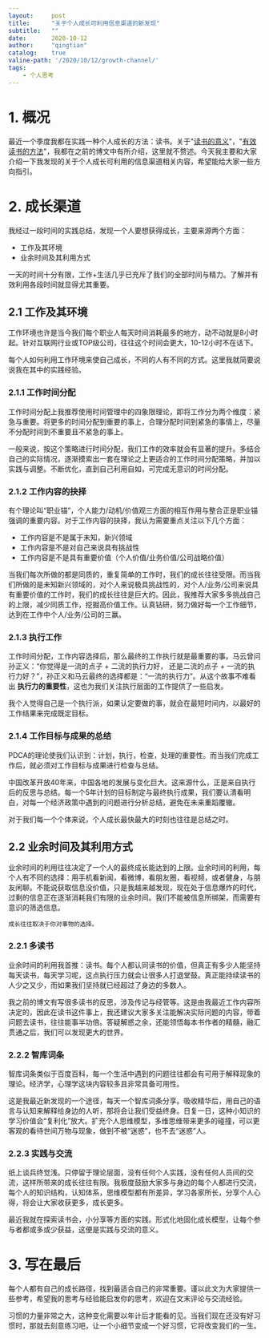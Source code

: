 ```yaml
---
layout:     post
title:      "关于个人成长可利用信息渠道的新发现"
subtitle:   ""
date:       2020-10-12
author:     "qingtian"
catalog:    true
valine-path: '/2020/10/12/growth-channel/'
tags:
    - 个人思考
---
```


# 1. 概况

最近一个季度我都在实践一种个人成长的方法：读书。关于"[读书的意义](https://blog.qingtian16265.com/2020/08/29/readbook-reason/)"，"[有效读书的方法](https://blog.qingtian16265.com/2020/09/03/read-book-method/)"，我都在之前的博文中有所介绍，这里就不赘述。今天我主要和大家介绍一下我发现的关于个人成长可利用的信息渠道相关内容，希望能给大家一些方向指引。

# 2. 成长渠道

我经过一段时间的实践总结，发现一个人要想获得成长，主要来源两个方面：

* 工作及其环境
* 业余时间及其利用方式

一天的时间十分有限，工作+生活几乎已充斥了我们的全部时间与精力。了解并有效利用各段时间就显得尤其重要。

## 2.1 工作及其环境

工作环境也许是当今我们每个职业人每天时间消耗最多的地方，动不动就是8小时起。针对互联网行业或TOP级公司，往往这个时间会更大，10-12小时不在话下。

每个人如何利用工作环境来使自己成长，不同的人有不同的方式。这里我就简要说说我在其中的实践经验。

### 2.1.1 工作时间分配

工作时间分配上我推荐使用时间管理中的四象限理论，即将工作分为两个维度：紧急与重要。将更多的时间分配到重要的事上，合理分配时间到紧急的事情上，尽量不分配时间到不重要且不紧急的事上。

一般来说，按这个策略进行时间分配，我们工作的效率就会有显著的提升。多结合自己的实际情况，逐渐摸索出一套在理论之上更适合的工作时间分配策略，并加以实践与调整。不断优化，直到自己利用自如，可完成无意识的时间分配。

### 2.1.2 工作内容的抉择

有个理论叫“职业锚”，个人能力/动机/价值观三方面的相互作用与整合正是职业锚强调的重要内容。对于工作内容的抉择，我认为需要重点关注以下几个方面：

* 工作内容是不是属于未知，新兴领域
* 工作内容是不是对自己来说具有挑战性
* 工作内容是不是具有重要价值（个人价值/业务价值/公司战略价值）

当我们每次所做的都是同质的，重复简单的工作时，我们的成长往往受限。而当我们所做的是未知新兴领域的，对个人来说极具挑战性的，对个人/业务/公司来说具有重要价值的工作时，我们的成长往往是巨大的。因此，我推荐大家多多挑战自己的上限，减少同质工作，挖掘高价值工作。认真钻研，努力做好每一个工作细节，达到在工作中个人/业务/公司的三赢。

### 2.1.3 执行工作

工作时间分配，工作内容选择后，那么最终的工作执行就是最重要的事。马云曾问孙正义：“你觉得是一流的点子 + 二流的执行力好， 还是二流的点子 + 一流的执行力好？”，孙正义和马云最终的选择都是：“一流的执行力”。从这个故事不难看出 **执行力的重要性**，这也为我们关注执行层面的工作提供了一些启发。

我个人觉得自己是一个执行派，如果认定要做的事，就会在最短时间内，以最好的工作结果来完成既定目标。

### 2.1.4 工作目标与成果的总结 

PDCA的理论使我们认识到：计划，执行，检查，处理的重要性。而当我们完成工作后，就必须对工作目标与成果进行检查与总结。

中国改革开放40年来，中国各地的发展与变化巨大。这来源什么，正是来自执行后的反思与总结。每一个5年计划的目标制定与最终执行成果，我们要认清看明白，对每一个经济政策中遇到的问题进行分析总结，避免在未来重蹈覆辙。

对于我们每一个个体来说，个人成长最快最大的时刻也往往是总结之时。

## 2.2 业余时间及其利用方式

业余时间的利用往往决定了一个人的最终成长能达到的上限。业余时间的利用，每个人有不同的选择：用手机看新闻，看微博，看朋友圈，看视频，或者健身，与朋友闲聊。不能说获取信息没价值，只是我越来越发现，现在处于信息爆炸的时代，过剩的信息正在逐渐消耗我们有限的业余时间。我们不能被信息所绑架，而需要有意识的筛选信息。

```
成长往往取决于你对事物的选择。
```

### 2.2.1 多读书

业余时间的利用我首推：读书。每个人都认同读书的价值，但真正有多少人能坚持每天读书，每天学习呢，这点执行压力就会让很多人打退堂鼓。真正能持续读书的人少之又少，而如果我们坚持就已经超过了身边的多数人。

我之前的博文有写很多读书的反思，涉及传记与经管等。这是由我最近工作内容所决定的，因此在读书这件事上，我还建议大家多关注能解决实际问题的内容，带着问题去读书，往往能事半功倍。答疑解惑之余，还能领悟每本书作者的精髓，融汇贯通之后，我们可以发现更大的世界。


### 2.2.2 智库词条

智库词条类似于百度百科，每一个生活中遇到的问题往往都会有可用于解释现象的理论。经济学，心理学这块内容较多且非常具备可用性。

这是我最近新发现的一个途径，每天一个智库词条分享。吸收精华后，用自己的语言与认知来解释给身边的人听，那将会让我们受益终身。日复一日，这种小知识的学习价值会“复利化”放大。扩充个人思维模型，多维思维带来更多的碰撞，可以更客观的看待世间万物与现象，做到不被“迷惑”，也不去“迷惑”人。

### 2.2.3 实践与交流

纸上谈兵终觉浅。只停留于理论层面，没有任何个人实践，没有任何人员间的交流，这样所带来的成长往往有限。我极度鼓励大家多与身边的每个人都进行交流，每个人的知识结构，认知体系，思维模型都有所差异，学习各家所长，分享个人心得，将会让大家收获更多，成长更多。

最近我就在探索读书会，小分享等方面的实践。形式化地固化成长模型，让每个参与者都或多或少获益，这便是实践与交流的意义。

# 3. 写在最后

每个人都有自己的成长路径，找到最适合自己的非常重要。谨以此文为大家提供一些参考，希望我的思考与经验能启发你的思考，欢迎在文末评论与交流经验。

习惯的力量非常之大，这种变化需要以年计后才能看的见。当我们现在还没有好习惯时，那就去刻意练习吧，让一个小细节变成一个好习惯，它将改变我们的一生。


